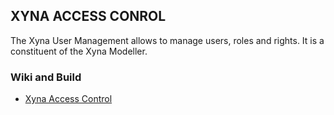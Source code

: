 ## XYNA ACCESS CONROL

The Xyna User Management allows to manage users, roles and rights. It is a constituent of the Xyna Modeller.

### Wiki and Build
* [Xyna Access Control](https://github.com/GIP-SmartMercial/xyna-xacm/wiki)
